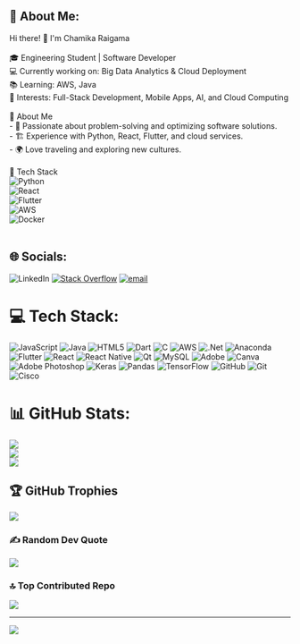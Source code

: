 ## 💫 About Me:
 Hi there! 👋 I'm Chamika Raigama<br><br>🎓 Engineering Student | Software Developer<br>💻 Currently working on: Big Data Analytics & Cloud Deployment  <br>📚 Learning: AWS, Java<br>🚀 Interests: Full-Stack Development, Mobile Apps, AI, and Cloud Computing  <br><br> 📌 About Me<br>- 🎯 Passionate about problem-solving and optimizing software solutions.<br>- 🏗️ Experience with Python, React, Flutter, and cloud services.<br>- 🌍 Love traveling and exploring new cultures.<br><br>🔧 Tech Stack<br>![Python](https://img.shields.io/badge/-Python-3776AB?style=flat&logo=python&logoColor=white)<br>![React](https://img.shields.io/badge/-React-61DAFB?style=flat&logo=react&logoColor=white)<br>![Flutter](https://img.shields.io/badge/-Flutter-02569B?style=flat&logo=flutter&logoColor=white)<br>![AWS](https://img.shields.io/badge/-AWS-232F3E?style=flat&logo=amazon-aws&logoColor=white)<br>![Docker](https://img.shields.io/badge/-Docker-2496ED?style=flat&logo=docker&logoColor=white)<br><br>


## 🌐 Socials:
 ![LinkedIn](https://img.shields.io/badge/LinkedIn-%230077B5.svg?logo=linkedin&logoColor=white) [![Stack Overflow](https://img.shields.io/badge/-Stackoverflow-FE7A16?logo=stack-overflow&logoColor=white)](https://stackoverflow.com/users/Chamika) [![email](https://img.shields.io/badge/Email-D14836?logo=gmail&logoColor=white)](mailto:chamikaraigama@gmail.com) 

# 💻 Tech Stack:
![JavaScript](https://img.shields.io/badge/javascript-%23323330.svg?style=for-the-badge&logo=javascript&logoColor=%23F7DF1E) ![Java](https://img.shields.io/badge/java-%23ED8B00.svg?style=for-the-badge&logo=openjdk&logoColor=white) ![HTML5](https://img.shields.io/badge/html5-%23E34F26.svg?style=for-the-badge&logo=html5&logoColor=white) ![Dart](https://img.shields.io/badge/dart-%230175C2.svg?style=for-the-badge&logo=dart&logoColor=white) ![C](https://img.shields.io/badge/c-%2300599C.svg?style=for-the-badge&logo=c&logoColor=white) ![AWS](https://img.shields.io/badge/AWS-%23FF9900.svg?style=for-the-badge&logo=amazon-aws&logoColor=white) ![.Net](https://img.shields.io/badge/.NET-5C2D91?style=for-the-badge&logo=.net&logoColor=white) ![Anaconda](https://img.shields.io/badge/Anaconda-%2344A833.svg?style=for-the-badge&logo=anaconda&logoColor=white) ![Flutter](https://img.shields.io/badge/Flutter-%2302569B.svg?style=for-the-badge&logo=Flutter&logoColor=white) ![React](https://img.shields.io/badge/react-%2320232a.svg?style=for-the-badge&logo=react&logoColor=%2361DAFB) ![React Native](https://img.shields.io/badge/react_native-%2320232a.svg?style=for-the-badge&logo=react&logoColor=%2361DAFB) ![Qt](https://img.shields.io/badge/Qt-%23217346.svg?style=for-the-badge&logo=Qt&logoColor=white) ![MySQL](https://img.shields.io/badge/mysql-4479A1.svg?style=for-the-badge&logo=mysql&logoColor=white) ![Adobe](https://img.shields.io/badge/adobe-%23FF0000.svg?style=for-the-badge&logo=adobe&logoColor=white) ![Canva](https://img.shields.io/badge/Canva-%2300C4CC.svg?style=for-the-badge&logo=Canva&logoColor=white) ![Adobe Photoshop](https://img.shields.io/badge/adobe%20photoshop-%2331A8FF.svg?style=for-the-badge&logo=adobe%20photoshop&logoColor=white) ![Keras](https://img.shields.io/badge/Keras-%23D00000.svg?style=for-the-badge&logo=Keras&logoColor=white) ![Pandas](https://img.shields.io/badge/pandas-%23150458.svg?style=for-the-badge&logo=pandas&logoColor=white) ![TensorFlow](https://img.shields.io/badge/TensorFlow-%23FF6F00.svg?style=for-the-badge&logo=TensorFlow&logoColor=white) ![GitHub](https://img.shields.io/badge/github-%23121011.svg?style=for-the-badge&logo=github&logoColor=white) ![Git](https://img.shields.io/badge/git-%23F05033.svg?style=for-the-badge&logo=git&logoColor=white) ![Cisco](https://img.shields.io/badge/cisco-%23049fd9.svg?style=for-the-badge&logo=cisco&logoColor=black)
# 📊 GitHub Stats:
![](https://github-readme-stats.vercel.app/api?username=ChamikaCc&theme=dark&hide_border=false&include_all_commits=false&count_private=false)<br/>
![](https://github-readme-streak-stats.herokuapp.com/?user=ChamikaCc&theme=dark&hide_border=false)<br/>
![](https://github-readme-stats.vercel.app/api/top-langs/?username=ChamikaCc&theme=dark&hide_border=false&include_all_commits=false&count_private=false&layout=compact)

## 🏆 GitHub Trophies
![](https://github-profile-trophy.vercel.app/?username=ChamikaCc&theme=great-gatsby&no-frame=false&no-bg=true&margin-w=4)

### ✍️ Random Dev Quote
![](https://quotes-github-readme.vercel.app/api?type=horizontal&theme=dark)

### 🔝 Top Contributed Repo
![](https://github-contributor-stats.vercel.app/api?username=ChamikaCc&limit=5&theme=dark&combine_all_yearly_contributions=true)

---
[![](https://visitcount.itsvg.in/api?id=ChamikaCc&icon=4&color=1)](https://visitcount.itsvg.in)

<!-- Proudly created with GPRM ( https://gprm.itsvg.in ) -->
